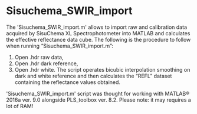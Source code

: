 # Sisuchema_SWIR_import
The 'Sisuchema_SWIR_import.m' allows to import raw and calibration data acquired by SisuChema XL Spectrophotometer into MATLAB and calculates the effective reflectance data cube. 
The following is the procedure to follow when running “Sisuchema_SWIR_import.m”:
1.	Open .hdr raw data,
2.	Open .hdr dark reference,
3.	Open .hdr white.
The script operates bicubic interpolation smoothing on dark and white reference and then calculates the “REFL” dataset containing the reflectance values obtained. 

'Sisuchema_SWIR_import.m' script was thought for working with MATLAB® 2016a ver. 9.0 alongside PLS_toolbox ver. 8.2.
Please note: it may requires a lot of RAM!
